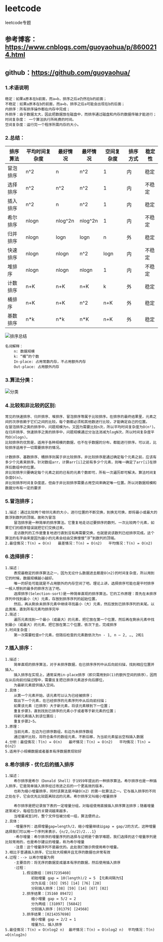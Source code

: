 # leetcode
leetcode专题

## 参考博客：https://www.cnblogs.com/guoyaohua/p/8600214.html
## github：https://github.com/guoyaohua/

### 1.术语说明
    
    稳定：如果a原本在b前面，而a=b，排序之后a仍然在b的前面；
    不稳定：如果a原本在b的前面，而a=b，排序之后a可能会出现在b的后面；
    内排序：所有排序操作都在内存中完成；
    外排序：由于数据太大，因此把数据放在磁盘中，而排序通过磁盘和内存的数据传输才能进行；
    时间复杂度： 一个算法执行所耗费的时间。
    空间复杂度：运行完一个程序所需内存的大小。

### 2.总结：
    
   |排序算法|平均时间复杂度|最好情况|最坏情况|空间复杂度|排序方式|稳定性
   ----|----|----|----|----|----|----|
   |冒泡排序|n^2|n|n^2|1|内|稳定
   |选择排序|n^2|n^2|n^2|1|内|不稳定
   |插入排序|n^2|n|n^2|1|内|稳定
   |希尔排序|nlogn|nlog^2n|nlog^2n|1|内|不稳定
   |归并排序|nlogn|logn|logn|n|外|稳定
   |快速排序|nlogn|nlogn|n^2|logn|内|不稳定
   |堆排序|nlogn|nlogn|nlogn|1|内|不稳定
   |计数排序|n+K|n+K|n+K|k|外|稳定
   |桶排序|n+K|n+K|n^2|n+K|外|稳定
   |基数排序|n*k|n*k|n*K|n+K|外|稳定

   ![排序总结](https://images2017.cnblogs.com/blog/849589/201710/849589-20171015233043168-1867817869.png) 
   
    名词解释：
        n: 数据规模
        k: “桶”的个数
        In-place: 占用常数内存，不占用额外内存
        Out-place: 占用额外内存

### 3.算法分类：
   ![分类](https://images2017.cnblogs.com/blog/849589/201710/849589-20171015233220637-1055088118.png) 
### 4.比较和非比较的区别:
    
    常见的快速排序、归并排序、堆排序、冒泡排序等属于比较排序。在排序的最终结果里，元素之间的次序依赖于它们之间的比较。每个数都必须和其他数进行比较，才能确定自己的位置。
    在冒泡排序之类的排序中，问题规模为n，又因为需要比较n次，所以平均时间复杂度为O(n²)。在归并排序、快速排序之类的排序中，问题规模通过分治法消减为logN次，所以时间复杂度平均O(nlogn)。
    比较排序的优势是，适用于各种规模的数据，也不在乎数据的分布，都能进行排序。可以说，比较排序适用于一切需要排序的情况。
    
    计数排序、基数排序、桶排序则属于非比较排序。非比较排序是通过确定每个元素之前，应该有多少个元素来排序。针对数组arr，计算arr[i]之前有多少个元素，则唯一确定了arr[i]在排序后数组中的位置。
    非比较排序只要确定每个元素之前的已有的元素个数即可，所有一次遍历即可解决。算法时间复杂度O(n)。
    非比较排序时间复杂度底，但由于非比较排序需要占用空间来确定唯一位置。所以对数据规模和数据分布有一定的要求
    
### 5.冒泡排序；
    
    1.描述：通过比较两个相邻元素的大小，进行位置的不断交换，到换无可换，即将最小或最大的数浮到数列的顶端，故称为冒泡
        冒泡排序是一种简单的排序算法。它重复地走访过要排序的数列，一次比较两个元素，如果它们的顺序错误就把它们交换过来。
        走访数列的工作是重复地进行直到没有再需要交换，也就是说该数列已经排序完成。这个算法的名字由来是因为越小的元素会经由交换慢慢“浮”到数列的顶端。
    2.最佳情况：T(n) = O(n)   最差情况：T(n) = O(n2)   平均情况：T(n) = O(n2)
      
### 6.选择排序：
    
    1.描述：
        表现最稳定的排序算法之一，因为无论什么数据进去都是O(n2)的时间复杂度，所以用到它的时候，数据规模越小越好。
        唯一的好处可能就是不占用额外的内存空间了吧。理论上讲，选择排序可能也是平时排序一般人想到的最多的排序方法了吧。
        选择排序(Selection-sort)是一种简单直观的排序算法。它的工作原理：首先在未排序序列中找到最小（大）元素，存放到排序序列的起始位置，
        然后，再从剩余未排序元素中继续寻找最小（大）元素，然后放到已排序序列的末尾。以此类推，直到所有元素均排序完毕
    2.简述：
        遍历元素找到一个最小（或最大）的元素，把它放在第一个位置，然后再在剩余元素中找到最小（或最大）的元素，把它放在第二个位置，依次下去，完成排序
    3.时间复杂度：
        第一次需要检查n个元素，但随后检查的元素数依次为n - 1, n – 2, …, 2和1

### 7.插入排序：
    
    1.描述：
        简单直观的排序算法，对于未排序数据，在已排序序列中从后向前扫描，找到相应位置并插入。
        插入排序在实现上，通常采用in-place排序（即只需用到O(1)的额外空间的排序），因而在从后向前扫描过程中，需要反复把已排序元素逐步向后挪位，
        为最新元素提供插入空间。
    2.具体：
        从第一个元素开始，该元素可以认为已经被排序；
        取出下一个元素，在已经排序的元素序列中从后向前扫描；
        如果该元素（已排序）大于新元素，将该元素移到下一位置；
        重复步骤3，直到找到已排序的元素小于或者等于新元素的位置；
        将新元素插入到该位置后；
        重复步骤2~5。        
    3.原理：
        当前元素，左边为已排序数组，右边为未排序数组
        通过循环比较，将符合条件的数组元素，不断后移，为当前元素留出空档插入数据  
    4.分析：最佳情况：T(n) = O(n)   最坏情况：T(n) = O(n2)   平均情况：T(n) = O(n2)
    5.适用于小规模数据或者基本有序数据表现较好
         
### 8.希尔排序 - 优化后的插入排序

    1.描述：
        希尔排序是希尔（Donald Shell）于1959年提出的一种排序算法。希尔排序也是一种插入排序，它是简单插入排序经过改进之后的一个更高效的版本，
        也称为缩小增量排序，同时该算法是冲破O(n2）的第一批算法之一。它与插入排序的不同之处在于，它会优先比较距离较远的元素。希尔排序又叫缩小增量排序
        
        希尔排序是把记录按下表的一定增量分组，对每组使用直接插入排序算法排序；随着增量逐渐减少，每组包含的关键词越来越多，
        当增量减至1时，整个文件恰被分成一组，算法便终止。
    2.具体：
        ·增量序列：选择增量gap=length/2，缩小增量继续以gap = gap/2的方式，这种增量选择我们可以用一个序列来表示，{n/2,(n/2)/2...1}
        ·希尔增量：希尔排序的增量序列的选择与证明是个数学难题，我们选择的这个增量序列是比较常用的，也是希尔建议的增量，称为希尔增量
        ·注意：这个增量序列不是最优的。此处我们做示例使用希尔增量。
    3.相比于普通插入排序，它比较大规模并且无序的数据也非常有效
    4.过程：--> 以希尔增量为例
        ·主要目的：将无序的数据变成基本有序的数据，然后使用插入排序
        ·过程：
            1.假设数组：[8917235460]
                初始增量 gap = 10(length)/2 = 5 【元素间隔为5】
                分为五组：[83] [95] [14] [76] [20]
                分别插入排序：[38] [59] [14] [67] [02] 
            2.排序结果：[35160 89472]
                缩小增量 gap = 5/2 = 2
                分为两组：[31097] [56842]
                分别插入排序：[01379] [24568]
            3.排序结果：[0214357698]
                缩小增量 gap = 2/2 = 1
                增量为1，插入排序
    5.最佳情况：T(n) = O(nlog2 n)  最坏情况：T(n) = O(nlog2 n)  平均情况：T(n) =O(nlog2n)　
      

